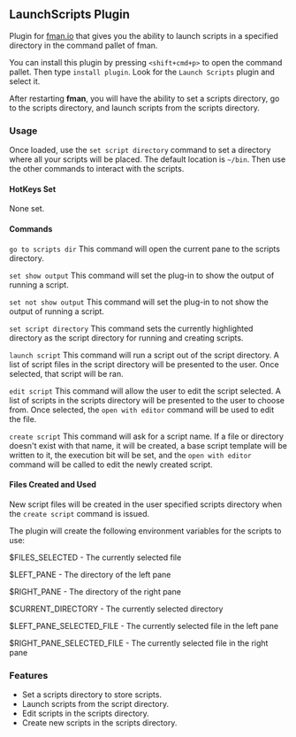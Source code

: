 ## LaunchScripts Plugin

Plugin for [fman.io](https://fman.io) that gives you the ability to launch scripts in a specified directory in the command pallet of fman. 

You can install this plugin by pressing `<shift+cmd+p>` to open the command pallet. Then type `install plugin`. Look for the `Launch Scripts` plugin and select it.

After restarting **fman**, you will have the ability to set a scripts directory, go to the scripts directory, and launch scripts from the scripts directory.

### Usage

Once loaded, use the `set script directory` command to set a directory where all your scripts will be placed. The default location is `~/bin`. Then use the other commands to interact with the scripts.

#### HotKeys Set

None set.

#### Commands

`go to scripts dir`
This command will open the current pane to the scripts directory.

`set show output`
This command will set the plug-in to show the output of running a script.

`set not show output`
This command will set the plug-in to not show the output of running a script.

`set script directory`
This command sets the currently highlighted directory as the script directory for running and creating scripts.

`launch script`
This command will run a script out of the script directory. A list of script files in the script directory will be presented to the user. Once selected, that script will be ran.

`edit script`
This command will allow the user to edit the script selected. A list of scripts in the scripts directory will be presented to the user to choose from. Once selected, the `open with editor` command will be used to edit the file.

`create script`
This command will ask for a script name. If a file or directory doesn't exist with that name, it will be created, a base script template will be written to it, the execution bit will be set, and the `open with editor` command will be called to edit the newly created script.

#### Files Created and Used

New script files will be created in the user specified scripts directory when the `create script` command is issued.

The plugin will create the following environment variables for the scripts to use:

$FILES_SELECTED - The currently selected file

$LEFT_PANE - The directory of the left pane

$RIGHT_PANE - The directory of the right pane

$CURRENT_DIRECTORY - The currently selected directory

$LEFT_PANE_SELECTED_FILE - The currently selected file in the left pane

$RIGHT_PANE_SELECTED_FILE - The currently selected file in the right pane

### Features

- Set a scripts directory to store scripts.
- Launch scripts from the script directory.
- Edit scripts in the scripts directory.
- Create new scripts in the scripts directory.
